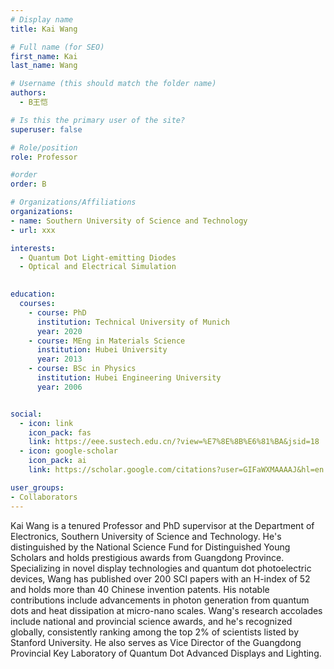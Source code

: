 ```yaml
---
# Display name
title: Kai Wang

# Full name (for SEO)
first_name: Kai
last_name: Wang

# Username (this should match the folder name)
authors:
  - B王恺

# Is this the primary user of the site?
superuser: false

# Role/position
role: Professor

#order
order: B

# Organizations/Affiliations
organizations:
- name: Southern University of Science and Technology
- url: xxx

interests:
  - Quantum Dot Light-emitting Diodes
  - Optical and Electrical Simulation

  
education:
  courses:
    - course: PhD
      institution: Technical University of Munich
      year: 2020
    - course: MEng in Materials Science
      institution: Hubei University
      year: 2013
    - course: BSc in Physics
      institution: Hubei Engineering University
      year: 2006


social:
  - icon: link
    icon_pack: fas
    link: https://eee.sustech.edu.cn/?view=%E7%8E%8B%E6%81%BA&jsid=18
  - icon: google-scholar
    icon_pack: ai
    link: https://scholar.google.com/citations?user=GIFaWXMAAAAJ&hl=en

user_groups:
- Collaborators
---
```


Kai Wang is a tenured Professor and PhD supervisor at the Department of Electronics, Southern University of Science and Technology. He's distinguished by the National Science Fund for Distinguished Young Scholars and holds prestigious awards from Guangdong Province. Specializing in novel display technologies and quantum dot photoelectric devices, Wang has published over 200 SCI papers with an H-index of 52 and holds more than 40 Chinese invention patents. His notable contributions include advancements in photon generation from quantum dots and heat dissipation at micro-nano scales. Wang's research accolades include national and provincial science awards, and he's recognized globally, consistently ranking among the top 2% of scientists listed by Stanford University. He also serves as Vice Director of the Guangdong Provincial Key Laboratory of Quantum Dot Advanced Displays and Lighting.